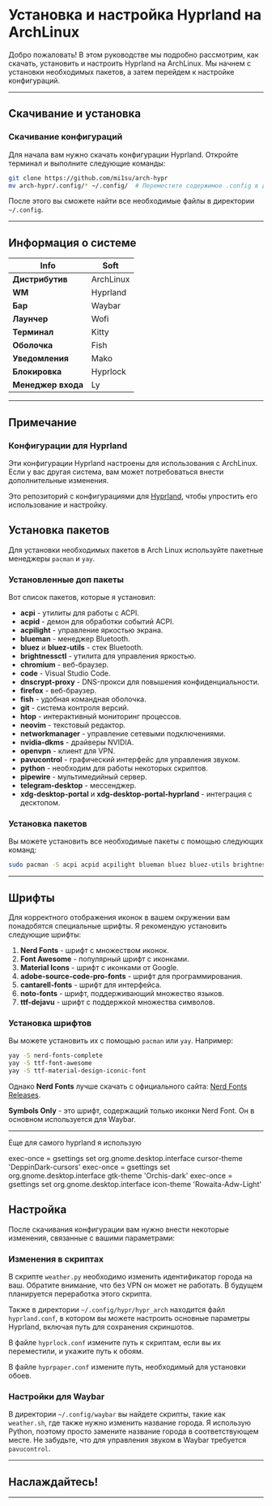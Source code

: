 # Установка и настройка Hyprland на ArchLinux

Добро пожаловать! В этом руководстве мы подробно рассмотрим, как скачать, установить и настроить Hyprland на ArchLinux. Мы начнем с установки необходимых пакетов, а затем перейдем к настройке конфигураций.

---

## Скачивание и установка

### Скачивание конфигураций

Для начала вам нужно скачать конфигурации Hyprland. Откройте терминал и выполните следующие команды:

```bash
git clone https://github.com/mi1su/arch-hypr
mv arch-hypr/.config/* ~/.config/  # Переместите содержимое .config в директорию ~/.config
```

После этого вы сможете найти все необходимые файлы в директории `~/.config`.

---

## Информация о системе

| **Info**            | **Soft**                   |
|---------------------|-----------------------------|
| **Дистрибутив**     | ArchLinux                   |
| **WM**              | Hyprland                    |
| **Бар**             | Waybar                      |
| **Лаунчер**         | Wofi                        |
| **Терминал**        | Kitty                       |
| **Оболочка**        | Fish                        |
| **Уведомления**     | Mako                        |
| **Блокировка**      | Hyprlock                    |
| **Менеджер входа**  | Ly                          |

---

## Примечание

### Конфигурации для Hyprland

Эти конфигурации Hyprland настроены для использования с ArchLinux. Если у вас другая система, вам может потребоваться внести дополнительные изменения.

Это репозиторий с конфигурациями для [Hyprland](https://hyprland.org/), чтобы упростить его использование и настройку.

## Установка пакетов

Для установки необходимых пакетов в Arch Linux используйте пакетные менеджеры `pacman` и `yay`. 

### Установленные доп пакеты

Вот список пакетов, которые я установил:

- **acpi** - утилиты для работы с ACPI.
- **acpid** - демон для обработки событий ACPI.
- **acpilight** - управление яркостью экрана.
- **blueman** - менеджер Bluetooth.
- **bluez** и **bluez-utils** - стек Bluetooth.
- **brightnessctl** - утилита для управления яркостью.
- **chromium** - веб-браузер.
- **code** - Visual Studio Code.
- **dnscrypt-proxy** - DNS-прокси для повышения конфиденциальности.
- **firefox** - веб-браузер.
- **fish** - удобная командная оболочка.
- **git** - система контроля версий.
- **htop** - интерактивный мониторинг процессов.
- **neovim** - текстовый редактор.
- **networkmanager** - управление сетевыми подключениями.
- **nvidia-dkms** - драйверы NVIDIA.
- **openvpn** - клиент для VPN.
- **pavucontrol** - графический интерфейс для управления звуком.
- **python** - необходим для работы некоторых скриптов.
- **pipewire** - мультимедийный сервер.
- **telegram-desktop** - мессенджер.
- **xdg-desktop-portal** и **xdg-desktop-portal-hyprland** - интеграция с десктопом.

### Установка пакетов

Вы можете установить все необходимые пакеты с помощью следующих команд:

```bash
sudo pacman -S acpi acpid acpilight blueman bluez bluez-utils brightnessctl chromium code dnscrypt-proxy firefox fish git htop neovim networkmanager nvidia-dkms openvpn pavucontrol python pipewire telegram-desktop xdg-desktop-portal xdg-desktop-portal-hyprland
```

---

## Шрифты

Для корректного отображения иконок в вашем окружении вам понадобятся специальные шрифты. Я рекомендую установить следующие шрифты:

1. **Nerd Fonts** - шрифт с множеством иконок.
2. **Font Awesome** - популярный шрифт с иконками.
3. **Material Icons** - шрифт с иконками от Google.
4. **adobe-source-code-pro-fonts** - шрифт для программирования.
5. **cantarell-fonts** - шрифт для интерфейса.
6. **noto-fonts** - шрифт, поддерживающий множество языков.
7. **ttf-dejavu** - шрифт с поддержкой множества символов.

### Установка шрифтов

Вы можете установить их с помощью `pacman` или `yay`. Например:

```bash
yay -S nerd-fonts-complete
yay -S ttf-font-awesome
yay -S ttf-material-design-iconic-font

```

Однако **Nerd Fonts** лучше скачать с официального сайта: [Nerd Fonts Releases](https://github.com/ryanoasis/nerd-fonts/releases/download/v3.2.1/NerdFontsSymbolsOnly.zip).

**Symbols Only** - это шрифт, содержащий только иконки Nerd Font. Он в основном используется для Waybar.

---

Еще для самого hyprland я использую 

exec-once = gsettings set org.gnome.desktop.interface cursor-theme 'DeppinDark-cursors'
exec-once = gsettings set org.gnome.desktop.interface gtk-theme 'Orchis-dark'
exec-once = gsettings set org.gnome.desktop.interface icon-theme 'Rowaita-Adw-Light'

## Настройка

После скачивания конфигурации вам нужно внести некоторые изменения, связанные с вашими параметрами:

### Изменения в скриптах

В скрипте `weather.py` необходимо изменить идентификатор города на ваш. Обратите внимание, что без VPN он может не работать. В будущем планируется переработка этого скрипта.

Также в директории `~/.config/hypr/hypr_arch` находится файл `hyprland.conf`, в котором вы можете настроить основные параметры Hyprland, включая путь для сохранения скриншотов.

В файле `hyprlock.conf` измените путь к скриптам, если вы их переместили, и укажите путь к обоям.

В файле `hyprpaper.conf` измените путь, необходимый для установки обоев.

### Настройки для Waybar

В директории `~/.config/waybar` вы найдете скрипты, такие как `weather.sh`, где также нужно изменить название города. Я использую Python, поэтому просто замените название города в соответствующем месте. 
Не забудьте, что для управления звуком в Waybar требуется `pavucontrol`.

---

## Наслаждайтесь!

---

